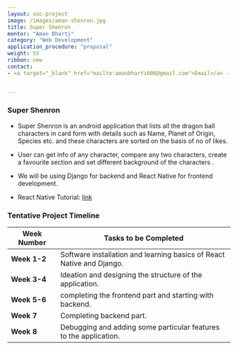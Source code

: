 ```yaml
---
layout: soc-project
image: /images/aman-shenron.jpg
title: Super Shenron 
mentor: "Aman Bharti"
category: "Web Development"
application_procedure: "proposal"
weight: 55
ribbon: new
contact:
- <a target="_blank" href="mailto:amanbharti008@gmail.com">Email</a> - 180020012@iitb.ac.in, amanbharti008@gmail.com


---
```


<!--break-->

### Super Shenron
- Super Shenron is an android application that lists all the dragon ball characters in card form with details such as Name, Planet of Origin, Species etc. and these characters are sorted on the basis of no of likes.

- User can get info of any character, compare any two characters, create a favourite section and set different background of the characters .

- We will be using Django for backend and React Native for frontend development.

- React Native Tutorial: [link](https://www.youtube.com/watch?v=qSRrxpdMpVc&t=3235s)



### Tentative Project Timeline
<!--break-->

|Week Number  | Tasks to be Completed|
|--- | --- | 
|**Week 1-2** |Software installation and learning basics of React Native and Django.|
|**Week 3-4** |Ideation and designing the structure of the application.|
|**Week 5-6** |completing the frontend part and starting with backend.|
|**Week 7** |Completing backend part.|
|**Week 8** |Debugging and adding some particular features to the application.|

<!--break-->
